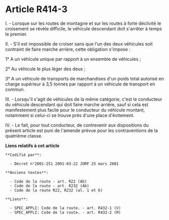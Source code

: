 # Article R414-3

I. - Lorsque sur les routes de montagne et sur les routes à forte déclivité le croisement se révèle difficile, le véhicule
descendant doit s'arrêter à temps le premier.

II. - S'il est impossible de croiser sans que l'un des deux véhicules soit contraint de faire marche arrière, cette
obligation s'impose :

1° A un véhicule unique par rapport à un ensemble de véhicules ;

2° Au véhicule le plus léger des deux ;

3° A un véhicule de transports de marchandises d'un poids total autorisé en charge supérieur à 3,5 tonnes par rapport à un
véhicule de transport en commun.

III. - Lorsqu'il s'agit de véhicules de la même catégorie, c'est le conducteur du véhicule descendant qui doit faire marche
arrière, sauf si cela est manifestement plus facile pour le conducteur du véhicule montant, notamment si celui-ci se trouve
près d'une place d'évitement.

IV. - Le fait, pour tout conducteur, de contrevenir aux dispositions du présent article est puni de l'amende prévue pour les
contraventions de la quatrième classe.

**Liens relatifs à cet article**

	**Codifié par**:

	  - Décret n°2001-251 2001-03-22 JORF 25 mars 2001

	**Anciens textes**:

	  - Code de la route - art. R22 (Ab)
	  - Code de la route - art. R232 (Ab)
	  - Code de la route R22, R232 (al. 1 et 6)

	**Liens**:

	  - SPEC_APPLI: Code de la route. - art. R432-1 (V)
	  - SPEC_APPLI: Code de la route. - art. R432-2 (M)
